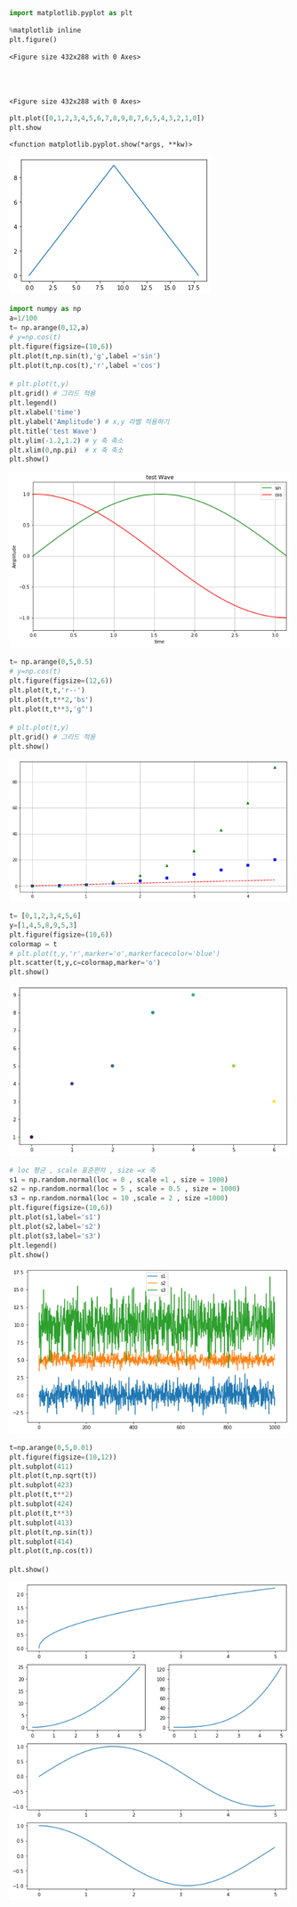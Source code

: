 ```python
import matplotlib.pyplot as plt
```


```python
%matplotlib inline
plt.figure()
```




    <Figure size 432x288 with 0 Axes>




    <Figure size 432x288 with 0 Axes>



```python
plt.plot([0,1,2,3,4,5,6,7,8,9,8,7,6,5,4,3,2,1,0])
plt.show
```




    <function matplotlib.pyplot.show(*args, **kw)>




![png](output_2_1.png)



```python
import numpy as np
a=1/100
t= np.arange(0,12,a)
# y=np.cos(t)
plt.figure(figsize=(10,6))
plt.plot(t,np.sin(t),'g',label ='sin')
plt.plot(t,np.cos(t),'r',label ='cos')

# plt.plot(t,y)
plt.grid() # 그리드 적용
plt.legend()
plt.xlabel('time')
plt.ylabel('Amplitude') # x,y 라벨 적용하기
plt.title('test Wave')
plt.ylim(-1.2,1.2) # y 축 축소
plt.xlim(0,np.pi)  # x 축 축소 
plt.show()

```


![png](output_3_0.png)



```python
t= np.arange(0,5,0.5)
# y=np.cos(t)
plt.figure(figsize=(12,6))
plt.plot(t,t,'r--')
plt.plot(t,t**2,'bs')
plt.plot(t,t**3,'g^')

# plt.plot(t,y)
plt.grid() # 그리드 적용
plt.show()

```


![png](output_4_0.png)



```python
t= [0,1,2,3,4,5,6]
y=[1,4,5,8,9,5,3]
plt.figure(figsize=(10,6))
colormap = t
# plt.plot(t,y,'r',marker='o',markerfacecolor='blue')
plt.scatter(t,y,c=colormap,marker='o')
plt.show()
```


![png](output_5_0.png)



```python
# loc 평균 , scale 표준편차 , size =x 축 
s1 = np.random.normal(loc = 0 , scale =1 , size = 1000)
s2 = np.random.normal(loc = 5 , scale = 0.5 , size = 1000)
s3 = np.random.normal(loc = 10 ,scale = 2 , size =1000)
plt.figure(figsize=(10,6))
plt.plot(s1,label='s1')
plt.plot(s2,label='s2')
plt.plot(s3,label='s3')
plt.legend()
plt.show()
```


![png](output_6_0.png)



```python
t=np.arange(0,5,0.01)
plt.figure(figsize=(10,12))
plt.subplot(411)
plt.plot(t,np.sqrt(t))
plt.subplot(423)
plt.plot(t,t**2)
plt.subplot(424)
plt.plot(t,t**3)
plt.subplot(413)
plt.plot(t,np.sin(t))
plt.subplot(414)
plt.plot(t,np.cos(t))

plt.show()
```


![png](output_7_0.png)

